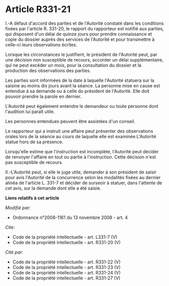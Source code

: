 # Article R331-21

I.-A défaut d'accord des parties et de l'Autorité constaté dans les conditions fixées par l'article R. 331-20, le rapport du
rapporteur est notifié aux parties, qui disposent d'un délai de quinze jours pour prendre connaissance et copie du dossier
auprès des services de l'Autorité et pour transmettre à celle-ci leurs observations écrites. 

Lorsque les circonstances le justifient, le président de l'Autorité peut, par une décision non susceptible de recours,
accorder un délai supplémentaire, qui ne peut excéder un mois, pour la consultation du dossier et la production des
observations des parties. 

Les parties sont informées de la date à laquelle l'Autorité statuera sur la saisine au moins dix jours avant la séance. La
personne mise en cause est entendue à sa demande ou à celle du président de l'Autorité. Elle doit pouvoir prendre la parole
en dernier.

L'Autorité peut également entendre le demandeur ou toute personne dont l'audition lui paraît utile. 

Les personnes entendues peuvent être assistées d'un conseil. 

Le rapporteur qui a instruit une affaire peut présenter des observations orales lors de la séance au cours de laquelle elle
est examinée.L'Autorité statue hors de sa présence. 

Lorsqu'elle estime que l'instruction est incomplète, l'Autorité peut décider de renvoyer l'affaire en tout ou partie à
l'instruction. Cette décision n'est pas susceptible de recours. 

II.-L'Autorité peut, si elle le juge utile, demander à son président de saisir pour avis l'Autorité de la concurrence selon
les modalités fixées au dernier alinéa de l'article L. 331-7 et décider de surseoir à statuer, dans l'attente de cet avis,
sur la demande dont elle a été saisie.

**Liens relatifs à cet article**

_Modifié par_:

  - Ordonnance n°2008-1161 du 13 novembre 2008 - art. 4

_Cite_:

  - Code de la propriété intellectuelle - art. L331-7 (V)
  - Code de la propriété intellectuelle - art. R331-20 (V)

_Cité par_:

  - Code de la propriété intellectuelle - art. R331-22 (V)
  - Code de la propriété intellectuelle - art. R331-23 (V)
  - Code de la propriété intellectuelle - art. R331-24 (V)
  - Code de la propriété intellectuelle - art. R331-27 (V)
